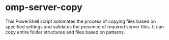 # omp-server-copy
 This PowerShell script automates the process of copying files based on specified settings and validates the presence of required server files. It can copy entire folder structures and files based on patterns.
